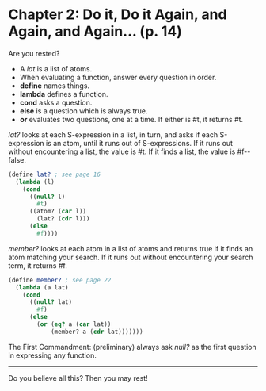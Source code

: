 # Chapter 2: Do it, Do it Again, and Again, and Again... (p. 14)

Are you rested?

* A *lat* is a list of atoms.
* When evaluating a function, answer every question in order.
* **define** names things.
* **lambda** defines a function.
* **cond** asks a question.
* **else** is a question which is always true.
* **or** evaluates two questions, one at a time. If either is #t, it returns #t.

*lat?* looks at each S-expression in a list, in turn, and asks if each S-expression is an atom, until it runs out of S-expressions. If it runs out without encountering a list, the value is #t. If it finds a list, the value is #f--false.

```Scheme
(define lat? ; see page 16
  (lambda (l)
    (cond
      ((null? l)
        #t)
      ((atom? (car l))
        (lat? (cdr l)))
      (else
        #f))))
```

*member?* looks at each atom in a list of atoms and returns true if it finds an atom matching your search. If it runs out without encountering your search term, it returns #f.

```Scheme
(define member? ; see page 22
  (lambda (a lat)
    (cond
      ((null? lat)
        #f)
      (else
        (or (eq? a (car lat))
            (member? a (cdr lat)))))))
```

The First Commandment: (preliminary) always ask *null?* as the first question in expressing any function.

---

Do you believe all this? Then you may rest!
